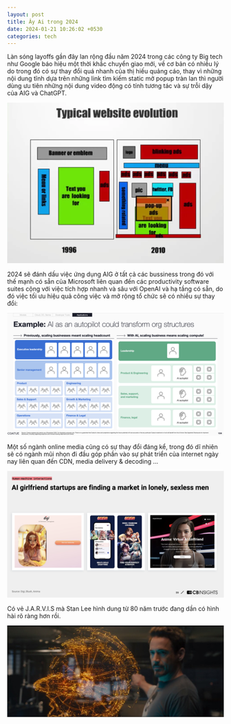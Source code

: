 ```yaml
---
layout: post
title: Ây Ai trong 2024 
date: 2024-01-21 10:26:02 +0530
categories: tech
---
```


Làn sóng layoffs gần đây lan rộng đầu năm 2024 trong các công ty Big tech như Google báo hiệu một thời khắc chuyển giao mới, về cơ bản có nhiều lý do trong đó có sự thay đổi quá nhanh của thị hiếu quảng cáo, thay vì những nội dung tĩnh dựa trên những link tìm kiếm static mở popup tràn lan thì người dùng ưu tiên những nội dung video động có tính tương tác và sự trỗi dậy của AIG và ChatGPT.

<img src="https://raw.githubusercontent.com/vdchuyen/chuyen-vn/master/img/ads.webp" />

2024 sẽ đánh dấu việc ứng dụng AIG ở tất cả các bussiness trong đó với thế mạnh có sẵn của Microsoft liên quan đến các productivity software suites cộng với việc tích hợp nhanh và sâu với OpenAI và hạ tầng có sẵn, do đó việc tối ưu hiệu quả công việc và mở rộng tổ chức sẽ có nhiều sự thay đổi:

<img src="https://raw.githubusercontent.com/vdchuyen/chuyen-vn/master/img/coatue-org.png" />

Một số ngành online media cũng có sự thay đổi đáng kể, trong đó dĩ nhiên sẽ có ngành mũi nhọn đi đầu góp phần vào sự phát triển của internet ngày nay liên quan đến CDN, media delivery & decoding ...

<img src="https://raw.githubusercontent.com/vdchuyen/chuyen-vn/master/img/aigf.png" />

Có vẻ J.A.R.V.I.S mà Stan Lee hình dung từ 80 năm trước đang dần có hình hài rõ ràng hơn rồi. 

<img src="https://raw.githubusercontent.com/vdchuyen/chuyen-vn/master/img/jarvis.jpeg" />
